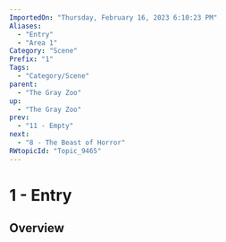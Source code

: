 ```yaml
---
ImportedOn: "Thursday, February 16, 2023 6:10:23 PM"
Aliases:
  - "Entry"
  - "Area 1"
Category: "Scene"
Prefix: "1"
Tags:
  - "Category/Scene"
parent:
  - "The Gray Zoo"
up:
  - "The Gray Zoo"
prev:
  - "11 - Empty"
next:
  - "8 - The Beast of Horror"
RWtopicId: "Topic_9465"
---
```

# 1 - Entry
## Overview
